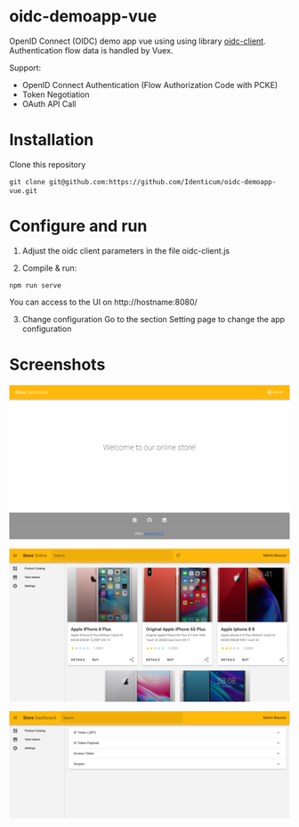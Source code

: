 # oidc-demoapp-vue
OpenID Connect (OIDC) demo app vue using using library [oidc-client](https://github.com/IdentityModel/oidc-client-js).
Authentication flow data is handled by Vuex.

Support:
* OpenID Connect Authentication (Flow Authorization Code with PCKE)
* Token Negotiation
* OAuth API Call

# Installation

Clone this repository
```
git clone git@github.com:https://github.com/Identicum/oidc-demoapp-vue.git
```

# Configure and run
1. Adjust the oidc client parameters in the file oidc-client.js

2. Compile & run:
```
npm run serve
```
You can access to the UI on http://hostname:8080/

3. Change configuration
Go to the section Setting page to change the app configuration



# Screenshots

![App login](src/assets/screenshot-login.png)

![App menu](src/assets/screenshot-home.png)

![App tokens](src/assets/screenshot-tokens.png)